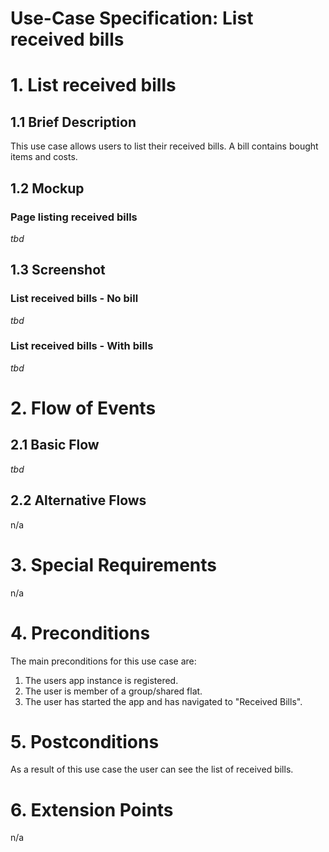 # Use-Case Specification: List received bills

# 1. List received bills

## 1.1 Brief Description
This use case allows users to list their received bills. A bill contains bought items and costs.

## 1.2 Mockup
### Page listing received bills
*tbd*

## 1.3 Screenshot
### List received bills - No bill
*tbd*

### List received bills - With bills
*tbd*

# 2. Flow of Events

## 2.1 Basic Flow
*tbd*

## 2.2 Alternative Flows
n/a

# 3. Special Requirements
n/a

# 4. Preconditions
The main preconditions for this use case are:

 1. The users app instance is registered.
 2. The user is member of a group/shared flat.
 3. The user has started the app and has navigated to "Received Bills".

# 5. Postconditions
As a result of this use case the user can see the list of received bills.

# 6. Extension Points
n/a
